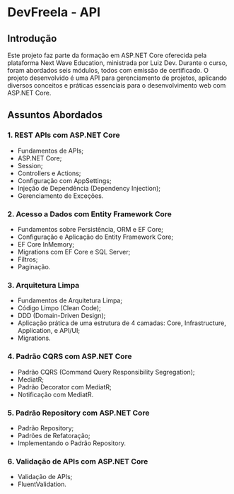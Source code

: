 # DevFreela - API

## Introdução

Este projeto faz parte da formação em ASP.NET Core oferecida pela plataforma Next Wave Education, ministrada por Luiz Dev. Durante o curso, foram abordados seis módulos, todos com emissão de certificado. O projeto desenvolvido é uma API para gerenciamento de projetos, aplicando diversos conceitos e práticas essenciais para o desenvolvimento web com ASP.NET Core.

## Assuntos Abordados

### 1. REST APIs com ASP.NET Core
- Fundamentos de APIs;
- ASP.NET Core;
- Session;
- Controllers e Actions;
- Configuração com AppSettings;
- Injeção de Dependência (Dependency Injection);
- Gerenciamento de Exceções.

### 2. Acesso a Dados com Entity Framework Core
- Fundamentos sobre Persistência, ORM e EF Core;
- Configuração e Aplicação do Entity Framework Core;
- EF Core InMemory;
- Migrations com EF Core e SQL Server;
- Filtros;
- Paginação.

### 3. Arquitetura Limpa
- Fundamentos de Arquitetura Limpa;
- Código Limpo (Clean Code);
- DDD (Domain-Driven Design);
- Aplicação prática de uma estrutura de 4 camadas: Core, Infrastructure, Application, e API/UI;
- Migrations.

### 4. Padrão CQRS com ASP.NET Core
- Padrão CQRS (Command Query Responsibility Segregation);
- MediatR;
- Padrão Decorator com MediatR;
- Notificação com MediatR.

### 5. Padrão Repository com ASP.NET Core
- Padrão Repository;
- Padrões de Refatoração;
- Implementando o Padrão Repository.

### 6. Validação de APIs com ASP.NET Core
- Validação de APIs;
- FluentValidation.
